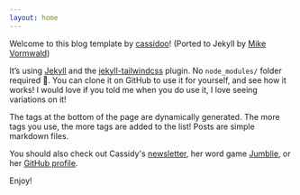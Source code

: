 ```yaml
---
layout: home
---
```


Welcome to this blog template by [cassidoo](https://cassidoo.co)! (Ported to Jekyll by [Mike Vormwald](https://github.com/vormwald))

It’s using [Jekyll](https://jekyllrb.com/) and the [jekyll-tailwindcss](https://github.com/vormwald/jekyll-tailwindcss) plugin. No `node_modules/` folder required 🥳. You can clone it on GitHub to use it for yourself, and see how it works! I would love if you told me when you do use it, I love seeing variations on it!

The tags at the bottom of the page are dynamically generated. The more tags you use, the more tags are added to the list! Posts are simple markdown files.

You should also check out Cassidy's [newsletter](https://cassidoo.co/newsletter), her word game [Jumblie](https://jumblie.com), or her [GitHub profile](https://github.com/cassidoo).

Enjoy!
